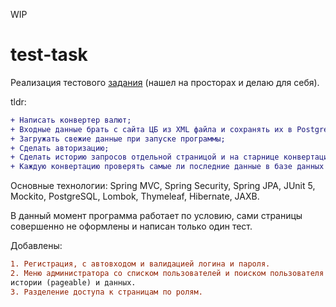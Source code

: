 WIP

# test-task
Реализация тестового [задания](https://github.com/revkov/JAVA.SB2.TEST) (нашел на просторах и делаю для себя).

tldr: 
```diff
+ Написать конвертер валют;
+ Входные данные брать с сайта ЦБ из XML файла и сохранять их в PostgreSQL;
+ Загружать свежие данные при запуске программы;
+ Сделать авторизацию;
+ Сделать историю запросов отдельной страницой и на старнице конвертации;
+ Каждую конвертацию проверять самые ли последние данные в базе данных и загружать новые если нет;
```

 Основные технологии: Spring MVC, Spring Security, Spring JPA, JUnit 5, Mockito, PostgreSQL, Lombok, Thymeleaf,
Hibernate, JAXB.

 В данный момент программа работает по условию, сами страницы совершенно не оформлены и написан только один тест.

Добавлены:
```diff
1. Регистрация, с автовходом и валидацией логина и пароля.
2. Меню администратора со списком пользователей и поиском пользователя по айди и выводом их
истории (pageable) и данных.
3. Разделение доступа к страницам по ролям.
```
